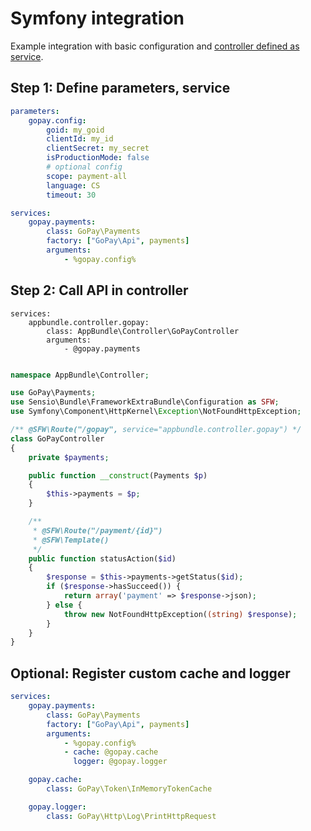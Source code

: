 
# Symfony integration

Example integration with basic configuration and 
[controller defined as service](http://symfony.com/doc/current/cookbook/controller/service.html).

## Step 1: Define parameters, service

```yml
parameters:
    gopay.config:
        goid: my_goid
        clientId: my_id
        clientSecret: my_secret
        isProductionMode: false
        # optional config
        scope: payment-all
        language: CS
        timeout: 30

services:
    gopay.payments:
        class: GoPay\Payments
        factory: ["GoPay\Api", payments]
        arguments:
            - %gopay.config%
```

## Step 2: Call API in controller

```
services:
    appbundle.controller.gopay:
        class: AppBundle\Controller\GoPayController
        arguments:
            - @gopay.payments
```

```php

namespace AppBundle\Controller;

use GoPay\Payments;
use Sensio\Bundle\FrameworkExtraBundle\Configuration as SFW;
use Symfony\Component\HttpKernel\Exception\NotFoundHttpException;

/** @SFW\Route("/gopay", service="appbundle.controller.gopay") */
class GoPayController
{
    private $payments;

    public function __construct(Payments $p)
    {
        $this->payments = $p;
    }

    /**
     * @SFW\Route("/payment/{id}")
     * @SFW\Template()
     */
    public function statusAction($id)
    {
        $response = $this->payments->getStatus($id);
        if ($response->hasSucceed()) {
            return array('payment' => $response->json);
        } else {
            throw new NotFoundHttpException((string) $response);
        } 
    }
}
```

## Optional: Register custom cache and logger

```yml
services:
    gopay.payments:
        class: GoPay\Payments
        factory: ["GoPay\Api", payments]
        arguments:
            - %gopay.config%
            - cache: @gopay.cache
              logger: @gopay.logger

    gopay.cache:
        class: GoPay\Token\InMemoryTokenCache

    gopay.logger:
        class: GoPay\Http\Log\PrintHttpRequest
```